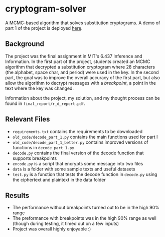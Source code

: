 # cryptogram-solver
A MCMC-based algorithm that solves substitution cryptograms. A demo of part 1 of the project is deployed [here](https://cryptogram.allenwang314.com).

## Background
The project was the final assignment in MIT's 6.437 Inference and Information. In the first part of the project, students created an MCMC algorithm that decrypted a substitution cryptogram where 28 characters (the alphabet, space char, and period) were used in the key. In the second part, the goal was to improve the overall accuracy of the first part, but also allow the algorithm to decrypt messages with a *breakpoint*, a point in the text where the key was changed.

Information about the project, my solution, and my thought process can be found in `final_report/r_d_report.pdf`.

## Relevant Files

- `requirements.txt` contains the requirements to be downloaded
- `old_code/decode_part_1.py` contains the main functions used for part I
- `old_code/decode_part_1_better.py` contains improved versions of functions in `decode_part_1.py`
- `decode.py` contains the final version of the decode function that supports breakpoints
- `encode.py` is a script that encrypts some message into two files
- `data` is a folder with some sample texts and useful datasets
- `test.py` is a function that tests the decode function in `decode.py` using the ciphertext and plaintext in the data folder

## Results

- The performance without breakpoints turned out to be in the high 90% range
- The preformance with breakpoints was in the high 90% range as well (though during testing, it timed out on a few inputs)
- Project was overall highly enjoyable :)
